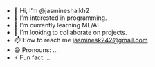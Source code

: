- 👋 Hi, I’m @jasmineshaikh2
- 👀 I’m interested in programming.
- 🌱 I’m currently learning ML/AI
- 💞️ I’m looking to collaborate on projects.
- 📫 How to reach me jasminesk242@gmail.com
- 😄 Pronouns: ...
- ⚡ Fun fact: ...

<!---
jasmineshaikh2/jasmineshaikh2 is a ✨ special ✨ repository because its `README.md` (this file) appears on your GitHub profile.
You can click the Preview link to take a look at your changes.
--->

